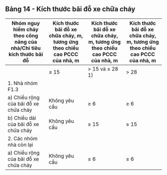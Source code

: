 ## Bảng 14 - Kích thước bãi đỗ xe chữa cháy

| Nhóm nguy hiểm cháy theo công năng của nhà/Chỉ tiêu kích thước bãi đỗ   | Kích thước bãi đỗ xe chữa cháy, m, tương ứng theo chiều cao PCCC của nhà, m   | Kích thước bãi đỗ xe chữa cháy, m, tương ứng theo chiều cao PCCC của nhà, m   | Kích thước bãi đỗ xe chữa cháy, m, tương ứng theo chiều cao PCCC của nhà, m   |
|-------------------------------------------------------------------------|-------------------------------------------------------------------------------|-------------------------------------------------------------------------------|-------------------------------------------------------------------------------|
|                                                                         | ≤ 15                                                                          | > 15 và ≤ 28 1)                                                               | > 28                                                                          |
| 1. Nhà nhóm F1.3                                                        |                                                                               |                                                                               |                                                                               |
| a) Chiều rộng của bãi đỗ xe chữa cháy                                   | Không yêu cầu                                                                 | ≥ 6                                                                           | ≥ 6                                                                           |
| b) Chiều dài của bãi đỗ xe chữa cháy                                    | Không yêu cầu                                                                 | ≥ 15                                                                          | ≥ 15                                                                          |
| 2. Các nhóm nhà còn lại                                                 |                                                                               |                                                                               |                                                                               |
| a) Chiều rộng của bãi đỗ xe chữa cháy                                   | Không yêu cầu                                                                 | ≥ 6                                                                           | ≥ 6                                                                           |